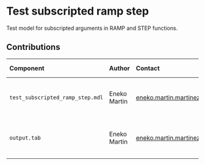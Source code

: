 Test subscripted ramp step
==========================

Test model for subscripted arguments in RAMP and STEP functions.

Contributions
-------------

| Component                         | Author          | Contact                         | Date     | Software Version                    |
|:--------------------------------- |:--------------- |:------------------------------- |:-------- |:----------------------------------- |
| `test_subscripted_ramp_step.mdl`  | Eneko Martin    | eneko.martin.martinez@gmail.com | 07/19/22 | Vensim DSS for Windows 9.2.4 (x64)  |
| `output.tab `                     | Eneko Martin    | eneko.martin.martinez@gmail.com | 07/19/22 | Vensim DSS for Windows 9.2.4 (x64)  |
